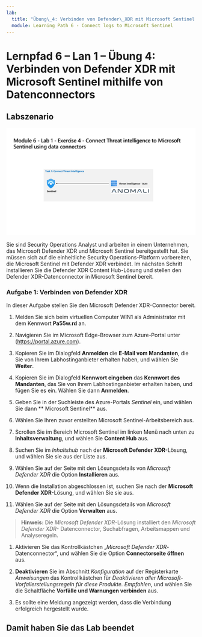 ```yaml
---
lab:
  title: "Übung\_4: Verbinden von Defender\_XDR mit Microsoft Sentinel mithilfe von Datenconnectors"
  module: Learning Path 6 - Connect logs to Microsoft Sentinel
---
```


# Lernpfad 6 – Lan 1 – Übung 4: Verbinden von Defender XDR mit Microsoft Sentinel mithilfe von Datenconnectors

## Labszenario

![Übersicht über Lab.](../Media/SC-200-Lab_Diagrams_Mod6_L1_Ex4.png)

Sie sind Security Operations Analyst und arbeiten in einem Unternehmen, das Microsoft Defender XDR und Microsoft Sentinel bereitgestellt hat. Sie müssen sich auf die einheitliche Security Operations-Platform vorbereiten, die Microsoft Sentinel mit Defender XDR verbindet. Im nächsten Schritt installieren Sie die Defender XDR Content Hub-Lösung und stellen den Defender XDR-Datenconnector in Microsoft Sentinel bereit.

### Aufgabe 1: Verbinden von Defender XDR

In dieser Aufgabe stellen Sie den Microsoft Defender XDR-Connector bereit.

1. Melden Sie sich beim virtuellen Computer WIN1 als Administrator mit dem Kennwort **Pa55w.rd** an.  

1. Navigieren Sie im Microsoft Edge-Browser zum Azure-Portal unter (<https://portal.azure.com>).

1. Kopieren Sie im Dialogfeld **Anmelden** die **E-Mail vom Mandanten**, die Sie von Ihrem Labhostinganbieter erhalten haben, und wählen Sie **Weiter**.

1. Kopieren Sie im Dialogfeld **Kennwort eingeben** das **Kennwort des Mandanten**, das Sie von Ihrem Labhostinganbieter erhalten haben, und fügen Sie es ein. Wählen Sie dann **Anmelden**.

1. Geben Sie in der Suchleiste des Azure-Portals *Sentinel* ein, und wählen Sie dann ** Microsoft Sentinel** aus.

1. Wählen Sie Ihren zuvor erstellten Microsoft Sentinel-Arbeitsbereich aus.

1. Scrollen Sie im Bereich Microsoft Sentinel im linken Menü nach unten zu **Inhaltsverwaltung**, und wählen Sie **Content Hub** aus.

1. Suchen Sie im *Inhaltshub* nach der **Microsoft Defender XDR**-Lösung, und wählen Sie sie aus der Liste aus.

1. Wählen Sie auf der Seite mit den Lösungsdetails von *Microsoft Defender XDR* die Option **Installieren** aus.

1. Wenn die Installation abgeschlossen ist, suchen Sie nach der **Microsoft Defender XDR**-Lösung, und wählen Sie sie aus.

1. Wählen Sie auf der Seite mit den Lösungsdetails von *Microsoft Defender XDR* die Option **Verwalten** aus.

>**Hinweis:** Die *Microsoft Defender XDR*-Lösung installiert den *Microsoft Defender XDR-* Datenconnector, Suchabfragen, Arbeitsmappen und Analyseregeln.

1. Aktivieren Sie das Kontrollkästchen „*Microsoft Defender XDR*-Datenconnector“, und wählen Sie die Option **Connectorseite öffnen** aus.

1. **Deaktivieren** Sie im Abschnitt *Konfiguration* auf der Registerkarte *Anweisungen* das Kontrollkästchen für *Deaktivieren aller Microsoft-Vorfallerstellungsregeln für diese Produkte. Empfohlen*, und wählen Sie die Schaltfläche **Vorfälle und Warnungen verbinden** aus.

1. Es sollte eine Meldung angezeigt werden, dass die Verbindung erfolgreich hergestellt wurde.

## Damit haben Sie das Lab beendet
